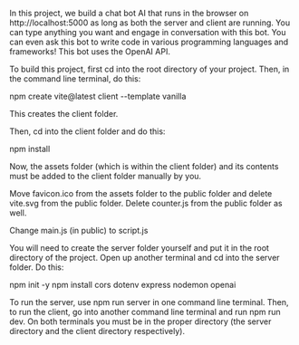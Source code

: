 In this project, we build a chat bot AI that runs in the browser on http://localhost:5000 as long as both the server and client are running. 
You can type anything you want and engage in conversation with this bot. You can even ask this bot to write code in various programming languages
and frameworks! This bot uses the OpenAI API.

To build this project, first cd into the root directory of your project. Then, in the command line terminal, do this:

npm create vite@latest client --template vanilla

This creates the client folder.

Then, cd into the client folder and do this:

npm install

Now, the assets folder (which is within the client folder) and its contents must be added to the client folder manually by you.

Move favicon.ico from the assets folder to the public folder and delete vite.svg from the public folder.
Delete counter.js from the public folder as well.

Change main.js (in public) to script.js


You will need to create the server folder yourself and put it in the root directory of the project.
Open up another terminal and cd into the server folder. Do this:

npm init -y
npm install cors dotenv express nodemon openai


To run the server, use npm run server in one command line terminal. Then, to run the client, go into another command line terminal and run npm run dev. 
On both terminals you must be in the proper directory (the server directory and the client directory respectively).


